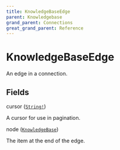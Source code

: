 ```yaml
---
title: KnowledgeBaseEdge
parent: Knowledgebase
grand_parent: Connections
great_grand_parent: Reference
---
```


# KnowledgeBaseEdge

An edge in a connection.

## Fields

<div class="field-entry ">
  <span id="cursor" class="field-name anchored">cursor (<code><a href="/docs/reference/scalar/string">String!</a></code>)</span>

  <div class="description-wrapper">
   <p>A cursor for use in pagination.</p>

  </div>
</div>

<div class="field-entry ">
  <span id="node" class="field-name anchored">node (<code><a href="/docs/reference/object/knowledgebase">KnowledgeBase</a></code>)</span>

  <div class="description-wrapper">
   <p>The item at the end of the edge.</p>

  </div>
</div>

